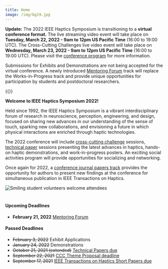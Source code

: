 ```yaml
---
title: Home
image: /img/bg19.jpg
---
```


**Update:** The 2022 IEEE Haptics Symposium is transitioning to a **virtual conference format.** The live streaming video event will take place on **Tuesday, March 22, 2022 - 9am to 12pm US Pacific Time** (16:00 to 19:00 UTC). The Cross-Cutting Challenges live video event will take place on **Wednesday, March 23, 2022 - 9am to 12pm US Pacific Time** (16:00 to 19:00 UTC). Please visit the [conference program](/program/program-overview/) for more information.

<!--
The 2022 IEEE Haptics Symposium is transitioning to a **virtual conference format.**  The outstanding technical content in this year’s conference will be shared via a livestream event that will take place in late March 2022, as part of the virtual conference.  Further details about the virtual conference program, registration, and opportunities for participation will be available in the near future.
-->

Submissions for Exhibits and Demonstrations are not being accepted for the virtual conference.  A newly introduced [Mentoring Forum](/presenting/mentoring-forum/) track will replace the Works-in-Progress track and provide unique opportunities for participation by students and postdoctoral researchers.

{{<simpleLineBreak>}}

**Welcome to IEEE Haptics Symposium 2022!**

Held since 1992, the IEEE Haptics Symposium is a vibrant interdisciplinary forum of research in neuroscience, perception, engineering, and design, focused on sharing new advances in our understanding of the sense of touch, sparking new collaborations, and envisioning a future in which physical interactions are enriched through haptic technologies.  

The 2022 conference will include [cross-cutting challenge](/program/) sessions, [technical paper](/presenting/technical-papers/) sessions presenting the latest advances in haptics,  hands-on haptic demonstrations, and work-in-progress posters. An exciting social activities program will provide opportunities for socializing and networking.

Once again for 2022, a [conference journal papers track](/presenting/transactions-on-haptics-early-submission) provides the opportunity for authors to present new findings at the conference for simultaneous publication in IEEE Transactions on Haptics.

![Smiling student volunteers welcome attendees](/img/slide-image-6-crop.jpg)

<hr style="height:6px; visibility:hidden;" />

#### Upcoming Deadlines
 - **February 21, 2022** [Mentoring Forum](/presenting/mentoring-forum)

 <!--  
- **TBA** [Works-in-Progress Papers](/presenting/work-in-progress-wip-papers/)
 - **November 19, 2021** [Cross-Cutting Challenges Individual Submission](/presenting/cross-cutting-challenges/) REMOVED on 1-5 by Greg
 - ~~October 13, 2021~~ **October 21, 2021 (extended)** [Technical Papers due](/presenting/technical-papers/) REMOVED ON 10-29 by Greg 
 -->

#### Passed Deadlines
 - ~~February 3, 2022~~ Exhibit Applications
 - ~~January 24, 2022~~ Demonstrations
 - ~~October 21, 2021 (extended)~~ [Technical Papers due](/presenting/technical-papers/)
 - ~~September 22, 2021~~ [CCC Theme Proposal deadline](/presenting/cross-cutting-challenges/)
 - ~~September 17, 2021~~ [IEEE Transactions on Haptics Short Papers due](/presenting/transactions-on-haptics-early-submission/)

<br>
